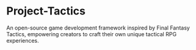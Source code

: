 # Project-Tactics
An open-source game development framework inspired by Final Fantasy Tactics, empowering creators to craft their own unique tactical RPG experiences.
